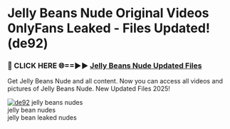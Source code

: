 # Jelly Beans Nude Original Videos 0nlyFans Leaked - Files Updated! (de92)

<h3>🔴 CLICK HERE 🌐==►► <a href="https://tinyurl.com/yrmya6cz" rel="nofollow">Jelly Beans Nude Updated Files</a></h3>

Get Jelly Beans Nude and all content. Now you can access all videos and pictures of Jelly Beans Nude. New Updated Files 2025!

[![de92](https://i.imgur.com/FMdXYCs.gif)](https://tinyurl.com/yrmya6cz)
jelly beans nudes<br>
jelly bean nudes<br>
jelly bean leaked nudes